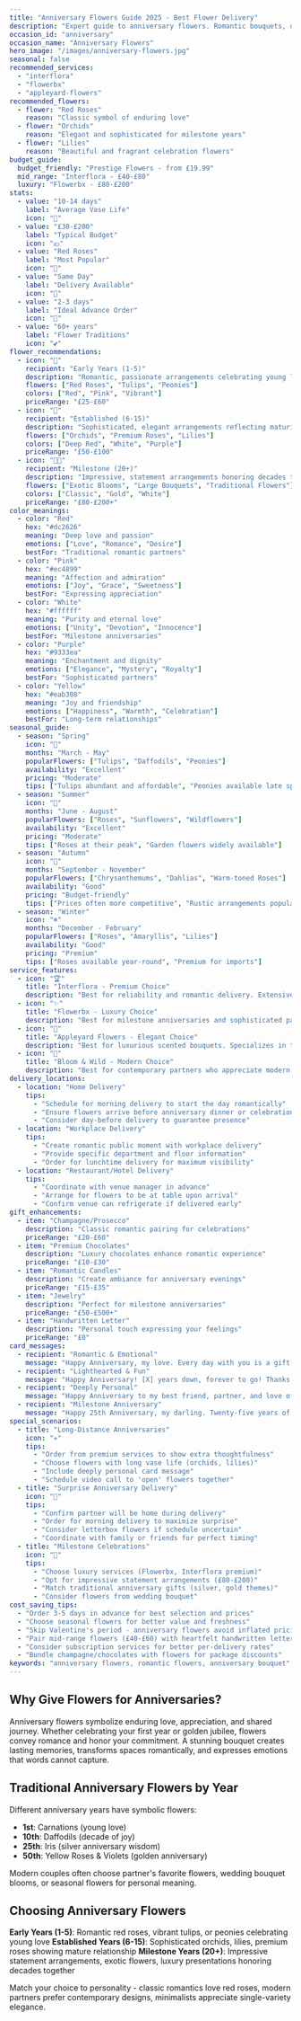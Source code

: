 ```yaml
---
title: "Anniversary Flowers Guide 2025 - Best Flower Delivery"
description: "Expert guide to anniversary flowers. Romantic bouquets, delivery tips, and service recommendations."
occasion_id: "anniversary"
occasion_name: "Anniversary Flowers"
hero_image: "/images/anniversary-flowers.jpg"
seasonal: false
recommended_services:
  - "interflora"
  - "flowerbx"
  - "appleyard-flowers"
recommended_flowers:
  - flower: "Red Roses"
    reason: "Classic symbol of enduring love"
  - flower: "Orchids"
    reason: "Elegant and sophisticated for milestone years"
  - flower: "Lilies"
    reason: "Beautiful and fragrant celebration flowers"
budget_guide:
  budget_friendly: "Prestige Flowers - from £19.99"
  mid_range: "Interflora - £40-£80"
  luxury: "Flowerbx - £80-£200"
stats:
  - value: "10-14 days"
    label: "Average Vase Life"
    icon: "🌹"
  - value: "£30-£200"
    label: "Typical Budget"
    icon: "💷"
  - value: "Red Roses"
    label: "Most Popular"
    icon: "💐"
  - value: "Same Day"
    label: "Delivery Available"
    icon: "🚚"
  - value: "2-3 days"
    label: "Ideal Advance Order"
    icon: "📅"
  - value: "60+ years"
    label: "Flower Traditions"
    icon: "💕"
flower_recommendations:
  - icon: "💑"
    recipient: "Early Years (1-5)"
    description: "Romantic, passionate arrangements celebrating young love"
    flowers: ["Red Roses", "Tulips", "Peonies"]
    colors: ["Red", "Pink", "Vibrant"]
    priceRange: "£25-£60"
  - icon: "👫"
    recipient: "Established (6-15)"
    description: "Sophisticated, elegant arrangements reflecting maturity"
    flowers: ["Orchids", "Premium Roses", "Lilies"]
    colors: ["Deep Red", "White", "Purple"]
    priceRange: "£50-£100"
  - icon: "👴👵"
    recipient: "Milestone (20+)"
    description: "Impressive, statement arrangements honoring decades together"
    flowers: ["Exotic Blooms", "Large Bouquets", "Traditional Flowers"]
    colors: ["Classic", "Gold", "White"]
    priceRange: "£80-£200+"
color_meanings:
  - color: "Red"
    hex: "#dc2626"
    meaning: "Deep love and passion"
    emotions: ["Love", "Romance", "Desire"]
    bestFor: "Traditional romantic partners"
  - color: "Pink"
    hex: "#ec4899"
    meaning: "Affection and admiration"
    emotions: ["Joy", "Grace", "Sweetness"]
    bestFor: "Expressing appreciation"
  - color: "White"
    hex: "#ffffff"
    meaning: "Purity and eternal love"
    emotions: ["Unity", "Devotion", "Innocence"]
    bestFor: "Milestone anniversaries"
  - color: "Purple"
    hex: "#9333ea"
    meaning: "Enchantment and dignity"
    emotions: ["Elegance", "Mystery", "Royalty"]
    bestFor: "Sophisticated partners"
  - color: "Yellow"
    hex: "#eab308"
    meaning: "Joy and friendship"
    emotions: ["Happiness", "Warmth", "Celebration"]
    bestFor: "Long-term relationships"
seasonal_guide:
  - season: "Spring"
    icon: "🌷"
    months: "March - May"
    popularFlowers: ["Tulips", "Daffodils", "Peonies"]
    availability: "Excellent"
    pricing: "Moderate"
    tips: ["Tulips abundant and affordable", "Peonies available late spring"]
  - season: "Summer"
    icon: "🌻"
    months: "June - August"
    popularFlowers: ["Roses", "Sunflowers", "Wildflowers"]
    availability: "Excellent"
    pricing: "Moderate"
    tips: ["Roses at their peak", "Garden flowers widely available"]
  - season: "Autumn"
    icon: "🍂"
    months: "September - November"
    popularFlowers: ["Chrysanthemums", "Dahlias", "Warm-toned Roses"]
    availability: "Good"
    pricing: "Budget-friendly"
    tips: ["Prices often more competitive", "Rustic arrangements popular"]
  - season: "Winter"
    icon: "❄️"
    months: "December - February"
    popularFlowers: ["Roses", "Amaryllis", "Lilies"]
    availability: "Good"
    pricing: "Premium"
    tips: ["Roses available year-round", "Premium for imports"]
service_features:
  - icon: "🏆"
    title: "Interflora - Premium Choice"
    description: "Best for reliability and romantic delivery. Extensive network ensures your anniversary bouquet arrives fresh and on time. Same-day delivery available for last-minute romantics. Price range: £40-£80."
  - icon: "✨"
    title: "Flowerbx - Luxury Choice"
    description: "Best for milestone anniversaries and sophisticated partners. Exceptional quality with premium roses, orchids, and exotic blooms. Stunning presentation that makes a lasting impression. Price range: £80-£200."
  - icon: "💐"
    title: "Appleyard Flowers - Elegant Choice"
    description: "Best for luxurious scented bouquets. Specializes in traditional British-grown roses with exceptional fragrance and vase life. Elegant arrangements perfect for romantic occasions. Price range: £45-£120."
  - icon: "📮"
    title: "Bloom & Wild - Modern Choice"
    description: "Best for contemporary partners who appreciate modern design. Letterbox flowers mean no missed deliveries. Instagram-worthy arrangements with next-day delivery included. Price range: £30-£65."
delivery_locations:
  - location: "Home Delivery"
    tips:
      - "Schedule for morning delivery to start the day romantically"
      - "Ensure flowers arrive before anniversary dinner or celebration"
      - "Consider day-before delivery to guarantee presence"
  - location: "Workplace Delivery"
    tips:
      - "Create romantic public moment with workplace delivery"
      - "Provide specific department and floor information"
      - "Order for lunchtime delivery for maximum visibility"
  - location: "Restaurant/Hotel Delivery"
    tips:
      - "Coordinate with venue manager in advance"
      - "Arrange for flowers to be at table upon arrival"
      - "Confirm venue can refrigerate if delivered early"
gift_enhancements:
  - item: "Champagne/Prosecco"
    description: "Classic romantic pairing for celebrations"
    priceRange: "£20-£60"
  - item: "Premium Chocolates"
    description: "Luxury chocolates enhance romantic experience"
    priceRange: "£10-£30"
  - item: "Romantic Candles"
    description: "Create ambiance for anniversary evenings"
    priceRange: "£15-£35"
  - item: "Jewelry"
    description: "Perfect for milestone anniversaries"
    priceRange: "£50-£500+"
  - item: "Handwritten Letter"
    description: "Personal touch expressing your feelings"
    priceRange: "£0"
card_messages:
  - recipient: "Romantic & Emotional"
    message: "Happy Anniversary, my love. Every day with you is a gift, but today we celebrate the amazing journey we've shared. Here's to many more years of love, laughter, and adventures together. I love you more than words can express. xxx"
  - recipient: "Lighthearted & Fun"
    message: "Happy Anniversary! [X] years down, forever to go! Thanks for putting up with my quirks and loving me anyway. You're my favorite person in the whole world. Love you endlessly! xxx"
  - recipient: "Deeply Personal"
    message: "Happy Anniversary to my best friend, partner, and love of my life. From [memorable early moment] to [recent shared experience], every moment with you makes life better. Thank you for being you. All my love, [Name] xxx"
  - recipient: "Milestone Anniversary"
    message: "Happy 25th Anniversary, my darling. Twenty-five years of memories, challenges overcome, and love that grows deeper every day. You are my everything, and I'm so grateful for our life together. Here's to many more beautiful years. With all my love, [Name]"
special_scenarios:
  - title: "Long-Distance Anniversaries"
    icon: "✈️"
    tips:
      - "Order from premium services to show extra thoughtfulness"
      - "Choose flowers with long vase life (orchids, lilies)"
      - "Include deeply personal card message"
      - "Schedule video call to 'open' flowers together"
  - title: "Surprise Anniversary Delivery"
    icon: "🎉"
    tips:
      - "Confirm partner will be home during delivery"
      - "Order for morning delivery to maximize surprise"
      - "Consider letterbox flowers if schedule uncertain"
      - "Coordinate with family or friends for perfect timing"
  - title: "Milestone Celebrations"
    icon: "💎"
    tips:
      - "Choose luxury services (Flowerbx, Interflora premium)"
      - "Opt for impressive statement arrangements (£80-£200)"
      - "Match traditional anniversary gifts (silver, gold themes)"
      - "Consider flowers from wedding bouquet"
cost_saving_tips:
  - "Order 3-5 days in advance for best selection and prices"
  - "Choose seasonal flowers for better value and freshness"
  - "Skip Valentine's period - anniversary flowers avoid inflated pricing"
  - "Pair mid-range flowers (£40-£60) with heartfelt handwritten letter"
  - "Consider subscription services for better per-delivery rates"
  - "Bundle champagne/chocolates with flowers for package discounts"
keywords: "anniversary flowers, romantic flowers, anniversary bouquet"
---
```


## Why Give Flowers for Anniversaries?

Anniversary flowers symbolize enduring love, appreciation, and shared journey. Whether celebrating your first year or golden jubilee, flowers convey romance and honor your commitment. A stunning bouquet creates lasting memories, transforms spaces romantically, and expresses emotions that words cannot capture.

## Traditional Anniversary Flowers by Year

Different anniversary years have symbolic flowers:
- **1st**: Carnations (young love)
- **10th**: Daffodils (decade of joy)
- **25th**: Iris (silver anniversary wisdom)
- **50th**: Yellow Roses & Violets (golden anniversary)

Modern couples often choose partner's favorite flowers, wedding bouquet blooms, or seasonal flowers for personal meaning.

## Choosing Anniversary Flowers

**Early Years (1-5)**: Romantic red roses, vibrant tulips, or peonies celebrating young love
**Established Years (6-15)**: Sophisticated orchids, lilies, premium roses showing mature relationship
**Milestone Years (20+)**: Impressive statement arrangements, exotic flowers, luxury presentations honoring decades together

Match your choice to personality - classic romantics love red roses, modern partners prefer contemporary designs, minimalists appreciate single-variety elegance.
